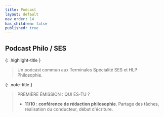 ```yaml
---
title: Podcast
layout: default
nav_order: 14
has_children: false
published: true
---
```

## Podcast Philo / SES

{: .highlight-title }
> Un podcast commun aux Terminales Spécialité SES et HLP Philosophie.

{: .note-title }
> PREMIÈRE ÉMISSION : QUI ES-TU ? 
>
> - **11/10 : conférence de rédaction philosophie**. Partage des tâches, réalisation du conducteur, début d'écriture.
